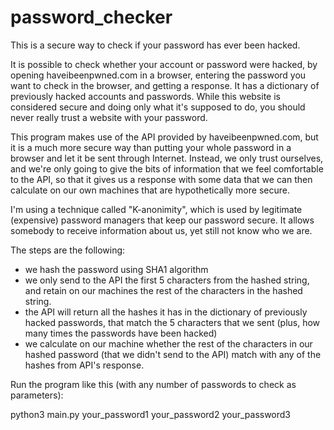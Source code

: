 # password_checker
This is a secure way to check if your password has ever been hacked.

It is possible to check whether your account or password were hacked, by opening haveibeenpwned.com in a browser, entering the password you want to check in the browser, and getting a response. It has a dictionary of previously hacked accounts and passwords. While this website is considered secure and doing only what it's supposed to do, you should never really trust a website with your password.

This program makes use of the API provided by haveibeenpwned.com, but it is a much more secure way than putting your whole password in a browser and let it be sent through Internet. Instead, we only trust ourselves, and we're only going to give the bits of information that we feel comfortable to the API, so that it gives us a response with some data that we can then calculate on our own machines that are hypothetically more secure.

I'm using a technique called "K-anonimity", which is used by legitimate (expensive) password managers that keep our password secure.
It allows somebody to receive information about us, yet still not know who we are.

The steps are the following:
- we hash the password using SHA1 algorithm
- we only send to the API the first 5 characters from the hashed string, and retain on our machines the rest of the characters in the hashed string.
- the API will return all the hashes it has in the dictionary of previously hacked passwords, that match the 5 characters that we sent (plus, how many times the passwords have been hacked)
- we calculate on our machine whether the rest of the characters in our hashed password (that we didn't send to the API) match with any of the hashes from API's response.

Run the program like this (with any number of passwords to check as parameters):

python3 main.py your_password1 your_password2 your_password3 
